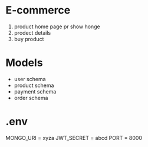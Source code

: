 ﻿# E-commerce
1. product home page pr show honge
2. prodect details 
3. buy product

# Models
- user schema
- product schema
- payment schema
- order schema

# .env
MONGO_URI = xyza
JWT_SECRET = abcd
PORT = 8000
